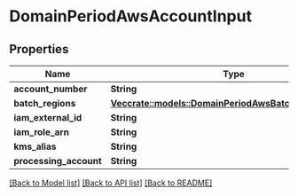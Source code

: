 # DomainPeriodAwsAccountInput

## Properties

Name | Type | Description | Notes
------------ | ------------- | ------------- | -------------
**account_number** | **String** |  |
**batch_regions** | [**Vec<crate::models::DomainPeriodAwsBatchClusterRegion>**](domain.AWSBatchClusterRegion.md) |  |
**iam_external_id** | **String** |  |
**iam_role_arn** | **String** |  |
**kms_alias** | **String** |  |
**processing_account** | **String** |  |

[[Back to Model list]](../README.md#documentation-for-models) [[Back to API list]](../README.md#documentation-for-api-endpoints) [[Back to README]](../README.md)

